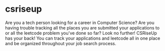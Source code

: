 # csriseup
Are you a tech person looking for a career in Computer Science? Are you having trouble tracking all the places you are submitted your applications to or all the leetcode problem you've done so far? Look no further! CSRiseUp has your back! You can track your applications and leetcode all in one place and be organized throughout your job search process.
